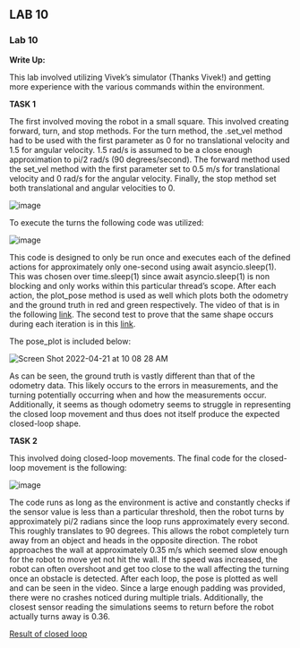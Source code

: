 ## LAB 10

### Lab 10

**Write Up:** 

This lab involved utilizing Vivek’s simulator (Thanks Vivek!) and getting more experience with the various commands within the environment. 

**TASK 1**

The first involved moving the robot in a small square. This involved creating forward, turn, and stop methods. For the turn method, the .set_vel method had to be used with the first parameter as 0 for no translational velocity and 1.5 for angular velocity. 1.5 rad/s is assumed to be a close enough approximation to pi/2 rad/s (90 degrees/second). The forward method used the set_vel method with the first parameter set to 0.5 m/s for translational velocity and 0 rad/s for the angular velocity. Finally, the stop method set both translational and angular velocities to 0. 

![image](https://user-images.githubusercontent.com/23284665/164478055-a826a48e-1688-4f20-9930-e16bad54c651.png)

To execute the turns the following code was utilized:

![image](https://user-images.githubusercontent.com/23284665/164478591-9e7244cd-dca1-4ce0-8a45-3e35bc13384c.png)

This code is designed to only be run once and executes each of the defined actions for approximately only one-second using await asyncio.sleep(1). This was chosen over time.sleep(1) since await asyncio.sleep(1) is non blocking and only works within this particular thread’s scope. After each action, the plot_pose method is used as well which plots both the odometry and the ground truth in red and green respectively. The video of that is in the following [link](https://youtu.be/MKw_8O-XNko). The second test to prove that the same shape occurs during each iteration is in this [link](https://youtu.be/Vy05m8nSdhE). 

The pose_plot is included below:

![Screen Shot 2022-04-21 at 10 08 28 AM](https://user-images.githubusercontent.com/23284665/164479926-e01295dd-7620-4a0d-8cbe-f8a8ff46ed73.png)

As can be seen, the ground truth is vastly different than that of the odometry data. This likely occurs to the errors in measurements, and the turning potentially occurring when and how the measurements occur. Additionally, it seems as though odometry seems to struggle in representing the closed loop movement and thus does not itself produce the expected closed-loop shape. 


**TASK 2**

This involved doing closed-loop movements. The final code for the closed-loop movement is the following: 

![image](https://user-images.githubusercontent.com/23284665/164480258-1d7e203d-4104-40ed-8557-21809ebb3ca3.png)


The code runs as long as the environment is active and constantly checks if the sensor value is less than a particular threshold, then the robot turns by approximately pi/2 radians since the loop runs approximately every second. This roughly translates to 90 degrees. This allows the robot completely turn away from an object and heads in the opposite direction. The robot approaches the wall at approximately 0.35 m/s which seemed slow enough for the robot to move yet not hit the wall. If the speed was increased, the robot can often overshoot and get too close to the wall affecting the turning once an obstacle is detected. After each loop, the pose is plotted as well and can be seen in the video. Since a large enough padding was provided, there were no crashes noticed during multiple trials. Additionally, the closest sensor reading the simulations seems to return before the robot actually turns away is 0.36. 

[Result of closed loop](https://youtu.be/yb5D1bhuALE)
